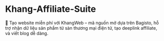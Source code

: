 # Khang-Affiliate-Suite
🧱 Tạo website miễn phí với KhangWeb – mã nguồn mở dựa trên Bagisto, hỗ trợ nhận dữ liệu sản phẩm từ sàn thương mại điện tử, tạo deeplink affiliate, và viết blog dễ dàng.
